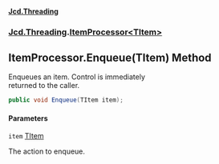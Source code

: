 #### [Jcd.Threading](index.md 'index')
### [Jcd.Threading](Jcd.Threading.md 'Jcd.Threading').[ItemProcessor&lt;TItem&gt;](Jcd.Threading.ItemProcessor_TItem_.md 'Jcd.Threading.ItemProcessor<TItem>')

## ItemProcessor<TItem>.Enqueue(TItem) Method

Enqueues an item. Control is immediately  
returned to the caller.

```csharp
public void Enqueue(TItem item);
```
#### Parameters

<a name='Jcd.Threading.ItemProcessor_TItem_.Enqueue(TItem).item'></a>

`item` [TItem](Jcd.Threading.ItemProcessor_TItem_.md#Jcd.Threading.ItemProcessor_TItem_.TItem 'Jcd.Threading.ItemProcessor<TItem>.TItem')

The action to enqueue.